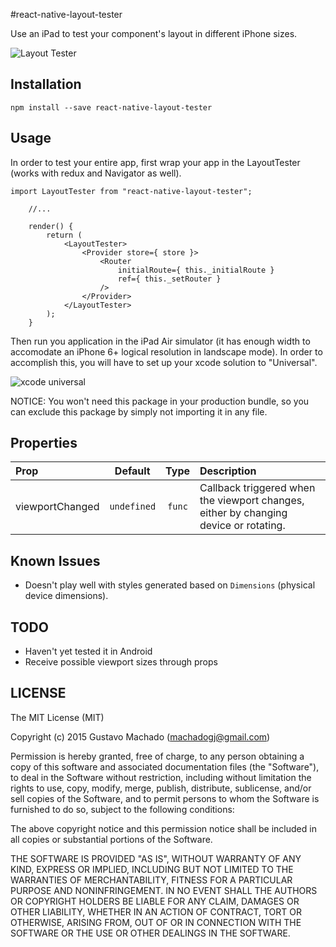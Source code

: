 #react-native-layout-tester

Use an iPad to test your component's layout in different iPhone sizes.

![Layout Tester](https://raw.githubusercontent.com/machadogj/react-native-layout-tester/master/layout-tester-sample.gif)


## Installation

```
npm install --save react-native-layout-tester
```

## Usage

In order to test your entire app, first wrap your app in the LayoutTester (works with redux and Navigator as well).

```
import LayoutTester from "react-native-layout-tester";
    
    //...

    render() {
        return (
            <LayoutTester>
                <Provider store={ store }>
                    <Router
                        initialRoute={ this._initialRoute }
                        ref={ this._setRouter }
                    />
                </Provider>
            </LayoutTester>
        );
    }
```

Then run you application in the iPad Air simulator (it has enough width to accomodate an iPhone 6+ logical resolution in landscape mode). In order to accomplish this, you will have to set up your xcode solution to "Universal".

![xcode universal](https://raw.githubusercontent.com/machadogj/react-native-layout-tester/master/xcode-universal.png)

NOTICE: You won't need this package in your production bundle, so you can exclude this package by simply not importing it in any file.

## Properties

| Prop  | Default  | Type | Description |
| :------------ |:---------------:| :---------------:| :-----|
| viewportChanged | `undefined` |`func` | Callback triggered when the viewport changes, either by changing device or rotating. |

## Known Issues

- Doesn't play well with styles generated based on `Dimensions` (physical device dimensions).

## TODO

- Haven't yet tested it in Android
- Receive possible viewport sizes through props

## LICENSE
The MIT License (MIT)

Copyright (c) 2015 Gustavo Machado (machadogj@gmail.com)

Permission is hereby granted, free of charge, to any person obtaining a copy
of this software and associated documentation files (the "Software"), to deal
in the Software without restriction, including without limitation the rights
to use, copy, modify, merge, publish, distribute, sublicense, and/or sell
copies of the Software, and to permit persons to whom the Software is
furnished to do so, subject to the following conditions:

The above copyright notice and this permission notice shall be included in all
copies or substantial portions of the Software.

THE SOFTWARE IS PROVIDED "AS IS", WITHOUT WARRANTY OF ANY KIND, EXPRESS OR
IMPLIED, INCLUDING BUT NOT LIMITED TO THE WARRANTIES OF MERCHANTABILITY,
FITNESS FOR A PARTICULAR PURPOSE AND NONINFRINGEMENT. IN NO EVENT SHALL THE
AUTHORS OR COPYRIGHT HOLDERS BE LIABLE FOR ANY CLAIM, DAMAGES OR OTHER
LIABILITY, WHETHER IN AN ACTION OF CONTRACT, TORT OR OTHERWISE, ARISING FROM,
OUT OF OR IN CONNECTION WITH THE SOFTWARE OR THE USE OR OTHER DEALINGS IN THE
SOFTWARE.